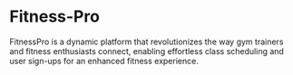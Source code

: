 # Fitness-Pro
FitnessPro is a dynamic platform that revolutionizes the way gym trainers and fitness enthusiasts connect, enabling effortless class scheduling and user sign-ups for an enhanced fitness experience.
